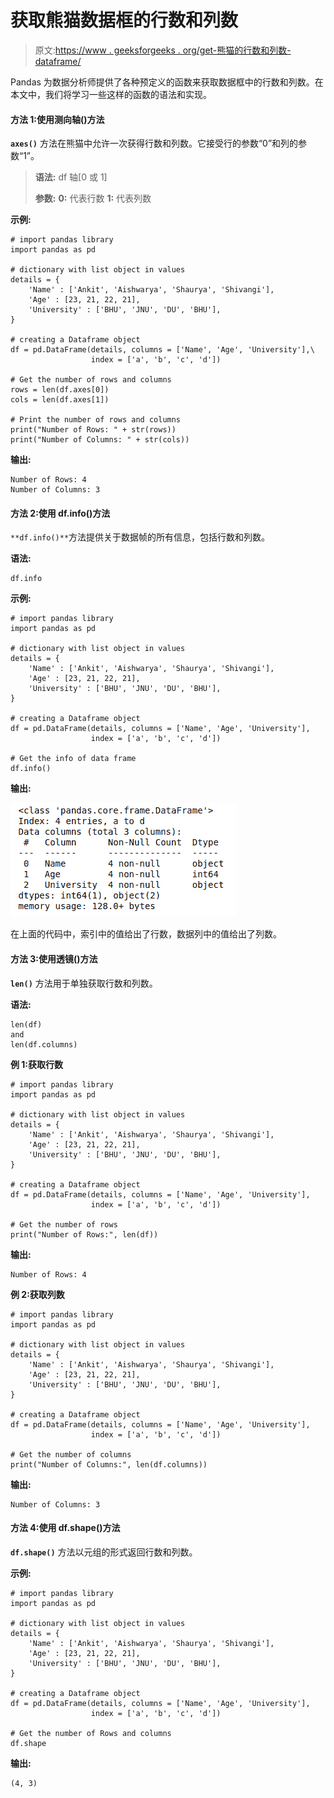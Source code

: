 # 获取熊猫数据框的行数和列数

> 原文:[https://www . geeksforgeeks . org/get-熊猫的行数和列数-dataframe/](https://www.geeksforgeeks.org/get-the-number-of-rows-and-number-of-columns-in-pandas-dataframe/)

Pandas 为数据分析师提供了各种预定义的函数来获取数据框中的行数和列数。在本文中，我们将学习一些这样的函数的语法和实现。

#### 方法 1:使用测向轴()方法

**`axes()`** 方法在熊猫中允许一次获得行数和列数。它接受行的参数“0”和列的参数“1”。

> **语法:** df 轴[0 或 1]
> 
> **参数:**
> **0:** 代表行数
> **1:** 代表列数

**示例:**

```
# import pandas library
import pandas as pd

# dictionary with list object in values
details = {
    'Name' : ['Ankit', 'Aishwarya', 'Shaurya', 'Shivangi'],
    'Age' : [23, 21, 22, 21],
    'University' : ['BHU', 'JNU', 'DU', 'BHU'],
}

# creating a Dataframe object 
df = pd.DataFrame(details, columns = ['Name', 'Age', 'University'],\
                  index = ['a', 'b', 'c', 'd'])

# Get the number of rows and columns
rows = len(df.axes[0])
cols = len(df.axes[1])

# Print the number of rows and columns
print("Number of Rows: " + str(rows))
print("Number of Columns: " + str(cols))
```

**输出:**

```
Number of Rows: 4
Number of Columns: 3

```

#### 方法 2:使用 df.info()方法

`**df.info()**`方法提供关于数据帧的所有信息，包括行数和列数。

**语法:**

```
df.info
```

**示例:**

```
# import pandas library
import pandas as pd

# dictionary with list object in values
details = {
    'Name' : ['Ankit', 'Aishwarya', 'Shaurya', 'Shivangi'],
    'Age' : [23, 21, 22, 21],
    'University' : ['BHU', 'JNU', 'DU', 'BHU'],
}

# creating a Dataframe object 
df = pd.DataFrame(details, columns = ['Name', 'Age', 'University'],
                  index = ['a', 'b', 'c', 'd'])

# Get the info of data frame
df.info()
```

**输出:**

![python-pandas-rows-and-number-of-columns](img/2a07a0911bcd48ab2f7e245c65e42de8.png)

在上面的代码中，索引中的值给出了行数，数据列中的值给出了列数。

#### 方法 3:使用透镜()方法

**`len()`** 方法用于单独获取行数和列数。

**语法:**

```
len(df)
and
len(df.columns)
```

**例 1:获取行数**

```
# import pandas library
import pandas as pd

# dictionary with list object in values
details = {
    'Name' : ['Ankit', 'Aishwarya', 'Shaurya', 'Shivangi'],
    'Age' : [23, 21, 22, 21],
    'University' : ['BHU', 'JNU', 'DU', 'BHU'],
}

# creating a Dataframe object 
df = pd.DataFrame(details, columns = ['Name', 'Age', 'University'],
                  index = ['a', 'b', 'c', 'd'])

# Get the number of rows
print("Number of Rows:", len(df))
```

**输出:**

```
Number of Rows: 4

```

**例 2:获取列数**

```
# import pandas library
import pandas as pd

# dictionary with list object in values
details = {
    'Name' : ['Ankit', 'Aishwarya', 'Shaurya', 'Shivangi'],
    'Age' : [23, 21, 22, 21],
    'University' : ['BHU', 'JNU', 'DU', 'BHU'],
}

# creating a Dataframe object 
df = pd.DataFrame(details, columns = ['Name', 'Age', 'University'],
                  index = ['a', 'b', 'c', 'd'])

# Get the number of columns
print("Number of Columns:", len(df.columns))
```

**输出:**

```
Number of Columns: 3

```

#### 方法 4:使用 df.shape()方法

**`df.shape()`** 方法以元组的形式返回行数和列数。

**示例:**

```
# import pandas library
import pandas as pd

# dictionary with list object in values
details = {
    'Name' : ['Ankit', 'Aishwarya', 'Shaurya', 'Shivangi'],
    'Age' : [23, 21, 22, 21],
    'University' : ['BHU', 'JNU', 'DU', 'BHU'],
}

# creating a Dataframe object 
df = pd.DataFrame(details, columns = ['Name', 'Age', 'University'],
                  index = ['a', 'b', 'c', 'd'])

# Get the number of Rows and columns
df.shape
```

**输出:**

```
(4, 3)
```